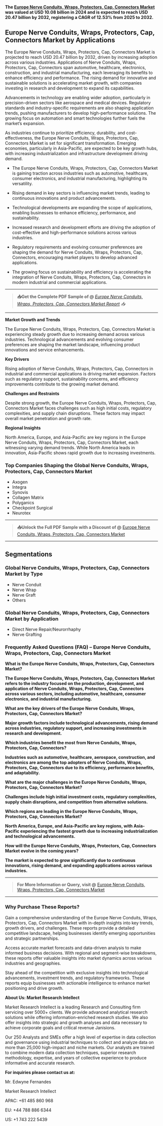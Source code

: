 <p><strong>The <a href="https://www.marketresearchintellect.com/download-sample/?rid=1027004&amp;utm_source=Pulse-April-Europe&amp;utm_medium=852">Europe Nerve Conduits, Wraps, Protectors, Cap, Connectors Market</a> was valued at USD 10.08 billion in 2024 and is expected to reach USD 20.47 billion by 2032, registering a CAGR of 12.53% from 2025 to 2032.</strong></p><h2>Europe Nerve Conduits, Wraps, Protectors, Cap, Connectors Market by Applications&nbsp;</h2><p><p>The Europe Nerve Conduits, Wraps, Protectors, Cap, Connectors Market is projected to reach USD 20.47 billion by 2032, driven by increasing adoption across various industries. Applications of Nerve Conduits, Wraps, Protectors, Cap, Connectors span automotive, healthcare, electronics, construction, and industrial manufacturing, each leveraging its benefits to enhance efficiency and performance. The rising demand for innovative and sustainable solutions is accelerating market growth, with companies investing in research and development to expand its capabilities.</p><p>Advancements in technology are enabling wider adoption, particularly in precision-driven sectors like aerospace and medical devices. Regulatory standards and industry-specific requirements are also shaping application trends, pushing manufacturers to develop high-performance solutions. The growing focus on automation and smart technologies further fuels the market&rsquo;s expansion.</p><p>As industries continue to prioritize efficiency, durability, and cost-effectiveness, the Europe Nerve Conduits, Wraps, Protectors, Cap, Connectors Market is set for significant transformation. Emerging economies, particularly in Asia-Pacific, are expected to be key growth hubs, with increasing industrialization and infrastructure development driving demand.</p></p><ul><li><p>The Europe Nerve Conduits, Wraps, Protectors, Cap, Connectors Market is gaining traction across industries such as automotive, healthcare, consumer electronics, and industrial manufacturing, highlighting its versatility.</p></li><li><p>Rising demand in key sectors is influencing market trends, leading to continuous innovations and product advancements.</p></li><li><p>Technological developments are expanding the scope of applications, enabling businesses to enhance efficiency, performance, and sustainability.</p></li><li><p>Increased research and development efforts are driving the adoption of cost-effective and high-performance solutions across various industries.</p></li><li><p>Regulatory requirements and evolving consumer preferences are shaping the demand for Nerve Conduits, Wraps, Protectors, Cap, Connectors, encouraging market players to develop advanced applications.</p></li><li><p>The growing focus on sustainability and efficiency is accelerating the integration of Nerve Conduits, Wraps, Protectors, Cap, Connectors in modern industrial and commercial applications.</p></li></ul><hr /><blockquote><p><strong><span class="font-[700]">📥Get the Complete PDF Sample of @ </span></strong><em><span class="font-[700]"><a href="https://www.marketresearchintellect.com/download-sample/?rid=1027004&amp;utm_source=Pulse-April-Europe&amp;utm_medium=852" target="_blank" data-tracking-control-name="article-ssr-frontend-pulse_little-text-block" data-tracking-will-navigate="" data-test-link="">Europe Nerve Conduits, Wraps, Protectors, Cap, Connectors Market Report</a>&nbsp;📥</span></em></p></blockquote><hr /><p class="" data-start="77" data-end="360"><strong data-start="77" data-end="105">Market Growth and Trends</strong></p><p class="" data-start="77" data-end="360">The Europe Nerve Conduits, Wraps, Protectors, Cap, Connectors Market is experiencing steady growth due to increasing demand across various industries. Technological advancements and evolving consumer preferences are shaping the market landscape, influencing product innovations and service enhancements.</p><p class="" data-start="362" data-end="606"><strong data-start="362" data-end="377">Key Drivers</strong></p><p class="" data-start="362" data-end="606">Rising adoption of Nerve Conduits, Wraps, Protectors, Cap, Connectors in industrial and commercial applications is driving market expansion. Factors such as regulatory support, sustainability concerns, and efficiency improvements contribute to the growing market demand.</p><p class="" data-start="608" data-end="849"><strong data-start="608" data-end="637">Challenges and Restraints</strong></p><p class="" data-start="608" data-end="849">Despite strong growth, the Europe Nerve Conduits, Wraps, Protectors, Cap, Connectors Market faces challenges such as high initial costs, regulatory complexities, and supply chain disruptions. These factors may impact overall market penetration and growth rate.</p><p class="" data-start="851" data-end="1095"><strong data-start="851" data-end="872">Regional Insights</strong></p><p class="" data-start="851" data-end="1095">North America, Europe, and Asia-Pacific are key regions in the Europe Nerve Conduits, Wraps, Protectors, Cap, Connectors Market, each witnessing varying demand trends. While North America leads in innovation, Asia-Pacific shows rapid growth due to increasing investments.</p><p><h3>Top Companies Shaping the Global Nerve Conduits, Wraps, Protectors, Cap, Connectors Market </h3><ul><li>Axogen</li><li>Integra</li><li>Synovis</li><li>Collagen Matrix</li><li>Polyganics</li><li>Checkpoint Surgical</li><li>Neurotex</li></ul></p><hr /><blockquote><p><strong>📥Unlock the Full PDF Sample with a Discount of @</strong> <a href="https://www.marketresearchintellect.com/ask-for-discount/?rid=1027004&amp;utm_source=Pulse-April-Europe&amp;utm_medium=852">Europe Nerve Conduits, Wraps, Protectors, Cap, Connectors Market</a></p></blockquote><hr /><p><h2>Segmentations</h2><h3>Global Nerve Conduits, Wraps, Protectors, Cap, Connectors Market by Type</h3><ul><li>Nerve Conduit</li><li>Nerve Wrap</li><li>Nerve Graft</li><li>Others</li></ul><h3>Global Nerve Conduits, Wraps, Protectors, Cap, Connectors Market by Application</h3><ul><li>Direct Nerve Repair/Neurorrhaphy</li><li>Nerve Grafting</li></ul></p><h3><strong>Frequently Asked Questions (FAQ) &ndash; Europe Nerve Conduits, Wraps, Protectors, Cap, Connectors Market</strong></h3><p><strong>What is the Europe Nerve Conduits, Wraps, Protectors, Cap, Connectors Market?</strong></p><p><strong>The Europe Nerve Conduits, Wraps, Protectors, Cap, Connectors Market refers to the industry focused on the production, development, and application of Nerve Conduits, Wraps, Protectors, Cap, Connectors across various sectors, including automotive, healthcare, consumer electronics, and industrial manufacturing.</strong></p><p><strong>What are the key drivers of the Europe Nerve Conduits, Wraps, Protectors, Cap, Connectors Market?</strong></p><p><strong>Major growth factors include technological advancements, rising demand across industries, regulatory support, and increasing investments in research and development.</strong></p><p><strong>Which industries benefit the most from Nerve Conduits, Wraps, Protectors, Cap, Connectors?</strong></p><p><strong>Industries such as automotive, healthcare, aerospace, construction, and electronics are among the top adopters of Nerve Conduits, Wraps, Protectors, Cap, Connectors due to its efficiency, performance benefits, and adaptability.</strong></p><p><strong>What are the major challenges in the Europe Nerve Conduits, Wraps, Protectors, Cap, Connectors Market?</strong></p><p><strong>Challenges include high initial investment costs, regulatory complexities, supply chain disruptions, and competition from alternative solutions.</strong></p><p><strong>Which regions are leading in the Europe Nerve Conduits, Wraps, Protectors, Cap, Connectors Market?</strong></p><p><strong>North America, Europe, and Asia-Pacific are key regions, with Asia-Pacific experiencing the fastest growth due to increasing industrialization and technological advancements.</strong></p><p><strong>How will the Europe Nerve Conduits, Wraps, Protectors, Cap, Connectors Market evolve in the coming years?</strong></p><p><strong>The market is expected to grow significantly due to continuous innovations, rising demand, and expanding applications across various industries.</strong></p><hr /><blockquote><p><span class="font-[700]"><strong>For More Information or Query, visit&nbsp;@</strong>&nbsp;</span><span class="font-[700]"><a href="https://www.marketresearchintellect.com/product/global-nerve-conduits-wraps-protectors-cap-connectors-market/?utm_source=Linkedin&utm_medium=852" target="_blank" data-tracking-control-name="article-ssr-frontend-pulse_little-text-block" data-tracking-will-navigate="" data-test-link="">Europe Nerve Conduits, Wraps, Protectors, Cap, Connectors Market</a></span></p></blockquote><hr /><h3><strong data-start="0" data-end="31">Why Purchase These Reports?</strong></h3><p class="" data-start="35" data-end="297">Gain a comprehensive understanding of the Europe Nerve Conduits, Wraps, Protectors, Cap, Connectors Market with in-depth insights into key trends, growth drivers, and challenges. These reports provide a detailed competitive landscape, helping businesses identify emerging opportunities and strategic partnerships.</p><p class="" data-start="299" data-end="540">Access accurate market forecasts and data-driven analysis to make informed business decisions. With regional and segment-wise breakdowns, these reports offer valuable insights into market dynamics across various industries and geographies.</p><p class="" data-start="542" data-end="784">Stay ahead of the competition with exclusive insights into technological advancements, investment trends, and regulatory frameworks. These reports equip businesses with actionable intelligence to enhance market positioning and drive growth.</p><p><strong><span class="font-[700]">About Us: Market Research Intellect</span></strong></p><p><span class="">Market Research Intellect is a leading Research and Consulting firm servicing over 5000+ clients. We provide advanced analytical research solutions while offering information-enriched research studies.&nbsp;</span>We also offer insights into strategic and growth analyses and data necessary to achieve corporate goals and critical revenue Janisions.</p><p><span class="">Our 250 Analysts and SMEs offer a high level of expertise in data collection and governance using industrial techniques to collect and analyze data on more than 25,000 high-impact and niche markets. Our analysts are trained to combine modern data collection techniques, superior research methodology, expertise, and years of collective experience to produce informative and accurate research.</span></p><p><strong>For inquiries please contact us at:</strong></p><p>Mr. Edwyne Fernandes</p><p>Market Research Intellect</p><p>APAC: +61 485 860 968</p><p>EU: +44 788 886 6344</p><p>US: +1 743 222 5439</p>